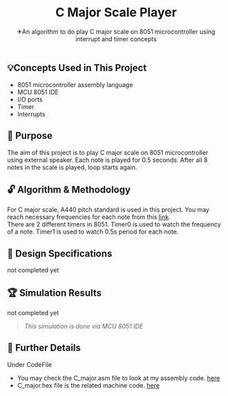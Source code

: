 <br/>
<p align="center">
 <h1 align="center" id="title">C Major Scale Player</h1>

  <p align="center">
    ✈An algorithm  to do play C major scale on 8051 microcontroller using interrupt and timer concepts
    <br/>
    <br/>
  </p>
</p>


## 💡Concepts Used in This Project

* 8051 microcontroller assembly language
* MCU 8051 IDE
* I/O ports
* Timer
* Interrupts

## 🎯 Purpose

The aim of this project is to play C major scale on 8051 microcontroller using external speaker. Each note is played for 0.5 seconds. After all 8 notes in the scale is played, loop starts again. 



## 🔓 Algorithm & Methodology

For C major scale, A440 pitch standard is used in this project. You may reach necessary frequencies for each note from this [link](https://pages.mtu.edu/~suits/notefreqs.html).  
There are 2 different timers in 8051. Timer0 is used to watch the frequency of a note. Timer1 is used to watch 0.5s period for each note. 





## 🎨 Design Specifications

not completed yet

## 🏆 Simulation Results

not completed yet



> *This simulation is done via MCU 8051 IDE*

## 🔎 Further Details

Under CodeFile

* You may check the C_major.asm file  to look at my assembly code. [here](CodeFile/C_major.asm)
* C_major.hex file is the related machine code. [here](CodeFile/C_major.hex)
  


